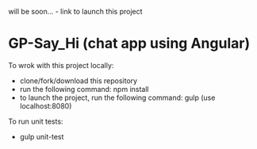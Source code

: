 will be soon... - link to launch this project

# GP-Say_Hi (chat app using Angular)

To wrok with this project locally:
* clone/fork/download this repository
* run the following command: npm install
* to launch the project, run the following command: gulp  (use localhost:8080)

To run unit tests:
* gulp unit-test